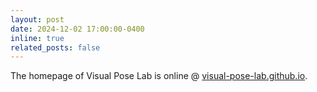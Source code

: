 ```yaml
---
layout: post
date: 2024-12-02 17:00:00-0400
inline: true
related_posts: false
---
```


The homepage of Visual Pose Lab is online @ [visual-pose-lab.github.io](https://visual-pose-lab.github.io/).